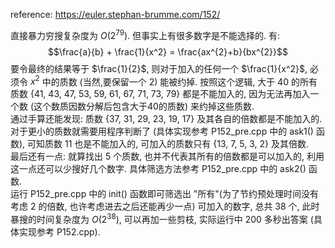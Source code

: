 reference: https://euler.stephan-brumme.com/152/

直接暴力穷搜复杂度为 $O(2^{79})$. 但事实上有很多数字是不能选择的. 有:
$$\frac{a}{b} + \frac{1}{x^2} = \frac{ax^{2}+b}{bx^{2}}$$
要令最终的结果等于 $\frac{1}{2}$, 则对于加入的任何一个 $\frac{1}{x^2}$, 必须令 $x^2$ 中的质数 (当然,要保留一个 2) 能被约掉. 按照这个逻辑, 大于 40 的所有质数 {41, 43, 47, 53, 59, 61, 67, 71, 73, 79} 都是不能加入的, 因为无法再加入一个数 (这个数质因数分解后包含大于40的质数) 来约掉这些质数.\
通过手算还能发现: 质数 {37, 31, 29, 23, 19, 17} 及其各自的倍数都是不能加入的. 对于更小的质数就需要用程序判断了 (具体实现参考 P152_pre.cpp 中的 ask1() 函数), 可知质数 11 也是不能加入的, 可加入的质数只有 {13, 7, 5, 3, 2} 及其倍数.\
最后还有一点: 就算找出 5 个质数, 也并不代表其所有的倍数都是可以加入的, 利用这一点还可以少搜好几个数字. 具体筛选方法参考 P152_pre.cpp 中的 ask2() 函数.\
运行 P152_pre.cpp 中的 init() 函数即可筛选出 "所有"(为了节约预处理时间没有考虑 2 的倍数, 也许考虑进去之后还能再少一点) 可加入的数字, 总共 38 个, 此时暴搜的时间复杂度为 $O(2^38)$, 可以再加一些剪枝, 实际运行中 200 多秒出答案 (具体实现参考 P152.cpp).
